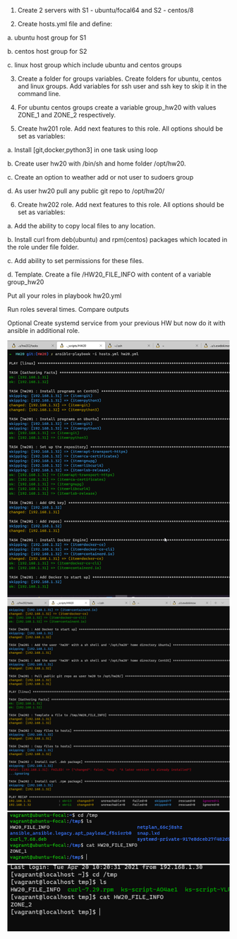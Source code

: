   1.	Create 2 servers with S1 - ubuntu/focal64 and  S2 - centos/8

  2.	Create hosts.yml file and define:
  
 a.	ubuntu host group for S1
 
 b.	centos host group for S2
  
 c.	linux host group which include ubuntu and centos groups

  3.	Create a folder for groups variables. Create folders for ubuntu, centos and linux groups. Add variables for ssh user and ssh key to skip it in the command line.

  4.	For ubuntu centos groups create a variable group_hw20 with values ZONE_1 and ZONE_2 respectively.

  5.	Create hw201 role. Add next features to this role. All options should be set as variables:
 
a.	Install [git,docker,python3] in one task using loop
  
b.	Create user hw20 with /bin/sh and home folder /opt/hw20.
  
c.	Create an option to weather add or not user to sudoers group
 
d.	As user hw20 pull any public git repo to /opt/hw20/

  6.	Create hw202 role. Add next features to this role. All options should be set as variables:
  
a.	Add the ability to copy local files to any location.
  
b.	Install curl from deb(ubuntu) and rpm(centos) packages which located in the role under file folder. 
  
c.	Add ability to set permissions for these files.
  
d.	Template. Create a file /HW20_FILE_INFO with content of a variable group_hw20

  Put all your roles in playbook hw20.yml

  Run roles several times. Compare outputs

Optional
Create systemd service from your previous HW but now do it with ansible in additional role.


![hw20allp1](https://github.com/Engelko/DevOps_course/blob/HW20/Bash_scripts/HW20/hw20allp1.png)
![hw20allp2](https://github.com/Engelko/DevOps_course/blob/HW20/Bash_scripts/HW20/hw20allp2.png)
![hw20t6](https://github.com/Engelko/DevOps_course/blob/HW20/Bash_scripts/HW20/hw20t6.png)
![hw20t6p2](https://github.com/Engelko/DevOps_course/blob/HW20/Bash_scripts/HW20/hw20t6p2.png)
